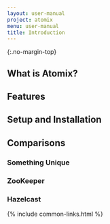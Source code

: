 ```yaml
---
layout: user-manual
project: atomix
menu: user-manual
title: Introduction
---
```


{:.no-margin-top}

## What is Atomix?

## Features

## Setup and Installation

## Comparisons

### Something Unique

### ZooKeeper

### Hazelcast

{% include common-links.html %}
